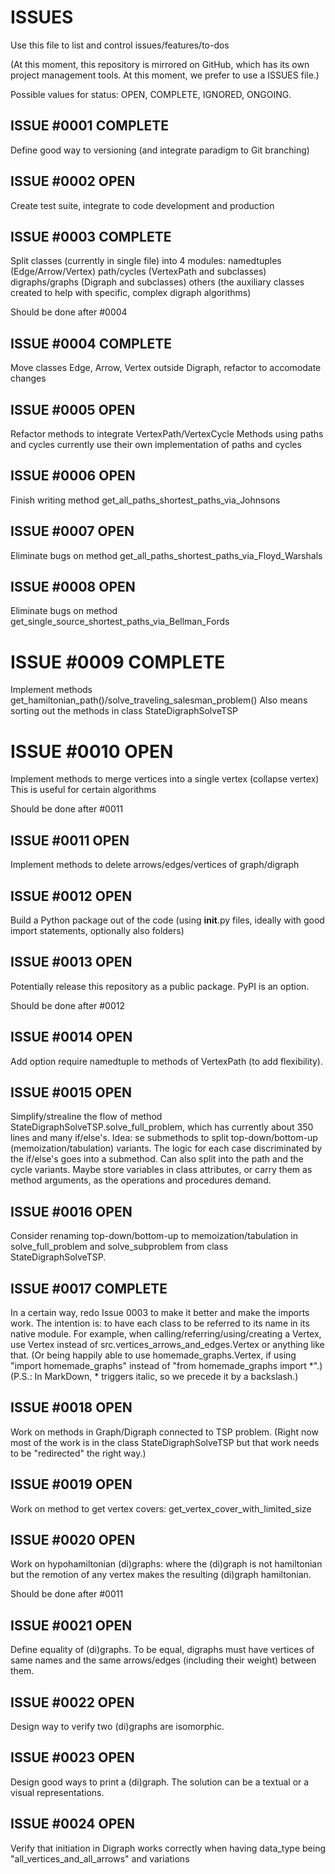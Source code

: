 # ISSUES

Use this file to list and control issues/features/to-dos

(At this moment, this repository is mirrored on GitHub, which has its own project management tools.
At this moment, we prefer to use a ISSUES file.)

Possible values for status: OPEN, COMPLETE, IGNORED, ONGOING.

## ISSUE #0001 COMPLETE

Define good way to versioning (and integrate paradigm to Git branching)

## ISSUE #0002 OPEN

Create test suite, integrate to code development and production

## ISSUE #0003 COMPLETE

Split classes (currently in single file) into 4 modules:
namedtuples (Edge/Arrow/Vertex)
path/cycles (VertexPath and subclasses)
digraphs/graphs (Digraph and subclasses)
others (the auxiliary classes created to help with specific, complex digraph algorithms)

Should be done after #0004

## ISSUE #0004 COMPLETE

Move classes Edge, Arrow, Vertex outside Digraph, refactor to accomodate changes

## ISSUE #0005 OPEN

Refactor methods to integrate VertexPath/VertexCycle
Methods using paths and cycles currently use their own implementation of paths and cycles

## ISSUE #0006 OPEN

Finish writing method get_all_paths_shortest_paths_via_Johnsons

## ISSUE #0007 OPEN

Eliminate bugs on method get_all_paths_shortest_paths_via_Floyd_Warshals

## ISSUE #0008 OPEN

Eliminate bugs on method get_single_source_shortest_paths_via_Bellman_Fords

# ISSUE #0009 COMPLETE

Implement methods get_hamiltonian_path()/solve_traveling_salesman_problem()
Also means sorting out the methods in class StateDigraphSolveTSP

# ISSUE #0010 OPEN

Implement methods to merge vertices into a single vertex (collapse vertex)
This is useful for certain algorithms

Should be done after #0011

## ISSUE #0011 OPEN

Implement methods to delete arrows/edges/vertices of graph/digraph

## ISSUE #0012 OPEN

Build a Python package out of the code
(using __init__.py files, ideally with good import statements, optionally also folders)

## ISSUE #0013 OPEN

Potentially release this repository as a public package.
PyPI is an option.

Should be done after #0012

## ISSUE #0014 OPEN

Add option require namedtuple to methods of VertexPath (to add flexibility).

## ISSUE #0015 OPEN

Simplify/strealine the flow of method StateDigraphSolveTSP.solve_full_problem,
which has currently about 350 lines and many if/else's.
Idea: se submethods to split top-down/bottom-up (memoization/tabulation) variants.
The logic for each case discriminated by the if/else's goes into a submethod.
Can also split into the path and the cycle variants.
Maybe store variables in class attributes, or carry them as method arguments,
as the operations and procedures demand.

## ISSUE #0016 OPEN

Consider renaming top-down/bottom-up to memoization/tabulation in
solve_full_problem and solve_subproblem from class StateDigraphSolveTSP.

## ISSUE #0017 COMPLETE

In a certain way, redo Issue 0003 to make it better and make the imports work.
The intention is: to have each class to be referred to its name in its native module.
For example, when calling/referring/using/creating a Vertex, use Vertex
instead of src.vertices_arrows_and_edges.Vertex or anything like that.
(Or being happily able to use homemade_graphs.Vertex, if using 
"import homemade_graphs" instead of "from homemade_graphs import \*".)
(P.S.: In MarkDown, \* triggers italic, so we precede it by a backslash.)

## ISSUE #0018 OPEN

Work on methods in Graph/Digraph connected to TSP problem.
(Right now most of the work is in the class StateDigraphSolveTSP
but that work needs to be "redirected" the right way.)

## ISSUE #0019 OPEN

Work on method to get vertex covers: get_vertex_cover_with_limited_size

## ISSUE #0020 OPEN

Work on hypohamiltonian (di)graphs: where the (di)graph is not hamiltonian but
the remotion of any vertex makes the resulting (di)graph hamiltonian.

Should be done after #0011

## ISSUE #0021 OPEN

Define equality of (di)graphs. To be equal, digraphs must have vertices of same
names and the same arrows/edges (including their weight) between them.

## ISSUE #0022 OPEN

Design way to verify two (di)graphs are isomorphic.

## ISSUE #0023 OPEN

Design good ways to print a (di)graph. The solution can be a textual or a
visual representations.

## ISSUE #0024 OPEN

Verify that initiation in Digraph works correctly when having data_type
being "all_vertices_and_all_arrows" and variations
